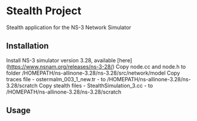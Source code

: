 # Stealth Project

Stealth application for the NS-3 Network Simulator

## Installation 

Install NS-3 simulator version 3.28, available [here] (https://www.nsnam.org/releases/ns-3-28/)
Copy node.cc and node.h to folder /HOMEPATH/ns-allinone-3.28/ns-3.28/src/network/model
Copy traces file - ostermalm_003_1_new.tr -  to /HOMEPATH/ns-allinone-3.28/ns-3.28/scratch
Copy stealth files - StealthSimulation_3.cc - to /HOMEPATH/ns-allinone-3.28/ns-3.28/scratch

## Usage

##
